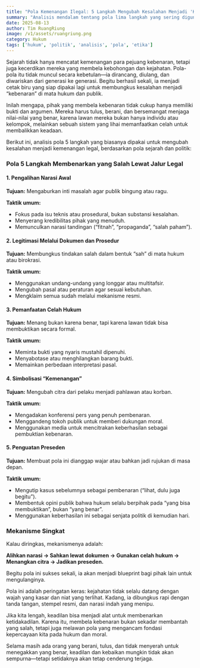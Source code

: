```yaml
---
title: "Pola Kemenangan Ilegal: 5 Langkah Mengubah Kesalahan Menjadi 'Kebenaran' Sah"
summary: "Analisis mendalam tentang pola lima langkah yang sering digunakan untuk membenarkan kesalahan melalui jalur hukum dan politik, mengubah narasi, dan memanipulasi sistem."
date: 2025-08-13
author: Tim RuangRiung
image: /v1/assets/ruangriung.png
category: Hukum
tags: ['hukum', 'politik', 'analisis', 'pola', 'etika']
---
```


Sejarah tidak hanya mencatat kemenangan para pejuang kebenaran, tetapi juga kecerdikan mereka yang membela kebohongan dan kejahatan. Pola-pola itu tidak muncul secara kebetulan—ia dirancang, diulang, dan diwariskan dari generasi ke generasi. Begitu berhasil sekali, ia menjadi cetak biru yang siap dipakai lagi untuk membungkus kesalahan menjadi “kebenaran” di mata hukum dan publik.

Inilah mengapa, pihak yang membela kebenaran tidak cukup hanya memiliki bukti dan argumen. Mereka harus tulus, berani, dan bersemangat menjaga nilai-nilai yang benar, karena lawan mereka bukan hanya individu atau kelompok, melainkan sebuah sistem yang lihai memanfaatkan celah untuk membalikkan keadaan.

Berikut ini, analisis pola 5 langkah yang biasanya dipakai untuk mengubah kesalahan menjadi kemenangan legal, berdasarkan pola sejarah dan politik:

### Pola 5 Langkah Membenarkan yang Salah Lewat Jalur Legal

#### 1. Pengalihan Narasi Awal

**Tujuan:** Mengaburkan inti masalah agar publik bingung atau ragu.

**Taktik umum:**

- Fokus pada isu teknis atau prosedural, bukan substansi kesalahan.
- Menyerang kredibilitas pihak yang menuduh.
- Memunculkan narasi tandingan (“fitnah”, “propaganda”, “salah paham”).

#### 2. Legitimasi Melalui Dokumen dan Prosedur

**Tujuan:** Membungkus tindakan salah dalam bentuk “sah” di mata hukum atau birokrasi.

**Taktik umum:**

- Menggunakan undang-undang yang longgar atau multitafsir.
- Mengubah pasal atau peraturan agar sesuai kebutuhan.
- Mengklaim semua sudah melalui mekanisme resmi.

#### 3. Pemanfaatan Celah Hukum

**Tujuan:** Menang bukan karena benar, tapi karena lawan tidak bisa membuktikan secara formal.

**Taktik umum:**

- Meminta bukti yang nyaris mustahil dipenuhi.
- Menyabotase atau menghilangkan barang bukti.
- Memainkan perbedaan interpretasi pasal.

#### 4. Simbolisasi “Kemenangan”

**Tujuan:** Mengubah citra dari pelaku menjadi pahlawan atau korban.

**Taktik umum:**

- Mengadakan konferensi pers yang penuh pembenaran.
- Menggandeng tokoh publik untuk memberi dukungan moral.
- Menggunakan media untuk mencitrakan keberhasilan sebagai pembuktian kebenaran.

#### 5. Penguatan Preseden

**Tujuan:** Membuat pola ini dianggap wajar atau bahkan jadi rujukan di masa depan.

**Taktik umum:**

- Mengutip kasus sebelumnya sebagai pembenaran (“lihat, dulu juga begitu”).
- Membentuk opini publik bahwa hukum selalu berpihak pada “yang bisa membuktikan”, bukan “yang benar”.
- Menggunakan keberhasilan ini sebagai senjata politik di kemudian hari.

### Mekanisme Singkat

Kalau diringkas, mekanismenya adalah:

**Alihkan narasi → Sahkan lewat dokumen → Gunakan celah hukum → Menangkan citra → Jadikan preseden.**

Begitu pola ini sukses sekali, ia akan menjadi blueprint bagi pihak lain untuk mengulanginya.

Pola ini adalah peringatan keras: kejahatan tidak selalu datang dengan wajah yang kasar dan niat yang terlihat. Kadang, ia dibungkus rapi dengan tanda tangan, stempel resmi, dan narasi indah yang menipu.

Jika kita lengah, keadilan bisa menjadi alat untuk membenarkan ketidakadilan. Karena itu, membela kebenaran bukan sekadar membantah yang salah, tetapi juga melawan pola yang mengancam fondasi kepercayaan kita pada hukum dan moral.

Selama masih ada orang yang berani, tulus, dan tidak menyerah untuk menegakkan yang benar, keadilan dan kebaikan mungkin tidak akan sempurna—tetapi setidaknya akan tetap cenderung terjaga.
